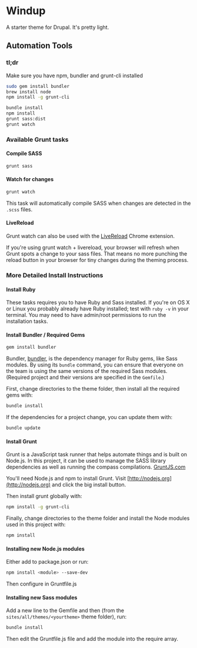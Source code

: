 # Windup

A starter theme for Drupal. It's pretty light.

## Automation Tools
### tl;dr

Make sure you have npm, bundler and grunt-cli installed
```bash
sudo gem install bundler
brew install node
npm install -g grunt-cli
```

```bash
bundle install
npm install
grunt sass:dist
grunt watch
```

### Available Grunt tasks

#### Compile SASS

```bash
grunt sass
```

#### Watch for changes

```bash
grunt watch
```

This task will automatically compile SASS when changes are detected in the `.scss` files.

#### LiveReload

Grunt watch can also be used with the [LiveReload](https://chrome.google.com/webstore/detail/livereload/jnihajbhpnppcggbcgedagnkighmdlei?hl=en) Chrome extension.

If you're using grunt watch + livereload, your browser will refresh when Grunt spots a change to your sass files.
That means no more punching the reload button in your browser for tiny changes during the theming process.

### More Detailed Install Instructions

#### Install Ruby
These tasks requires you to have Ruby and Sass installed. If you're on OS X or
Linux you probably already have Ruby installed; test with ```ruby -v```
in your terminal.
You may need to have admin/root permissions to run the installation tasks.

#### Install Bundler / Required Gems

```bash
gem install bundler
```

Bundler, [bundler](http://bundler.io/v1.3/gemfile.html), is the dependency
manager for Ruby gems, like Sass modules. By using its `bundle` command, you
can ensure that everyone on the team is using the same versions of the
required Sass modules.
(Required project and their versions are specified in the `Gemfile`.)

First, change directories to the theme folder, then install all the required gems with:

```bash
bundle install
```

If the dependencies for a project change, you can update them with:

```bash
bundle update
```

#### Install Grunt

Grunt is a JavaScript task runner that helps automate things and is built on
Node.js. In this project, it can be used to manage the SASS library dependencies
as well as running the compass compilations. [GruntJS.com](http://gruntjs.com/)

You'll need Node.js and npm to install Grunt. Visit [http://nodejs.org](http://nodejs.org)
and click the big install button.

Then install grunt globally with:

```bash
npm install -g grunt-cli
```

Finally, change directories to the theme folder and install the Node modules
used in this project with:

```bash
npm install
```

#### Installing new Node.js modules

Either add to package.json or run:

```bash
npm install <module> --save-dev
```

Then configure in Gruntfile.js

#### Installing new Sass modules

Add a new line to the Gemfile and then (from the `sites/all/themes/<yourtheme>` theme folder), run:

```bash
bundle install
```

Then edit the Gruntfile.js file and add the module into the require array.
